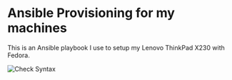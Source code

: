 # Ansible Provisioning for my machines

This is an Ansible playbook I use to setup my Lenovo ThinkPad X230 with Fedora.

![Check Syntax](https://github.com/eliseomartelli/ansible-provision/workflows/Run%20Pre%20Commit/badge.svg)

